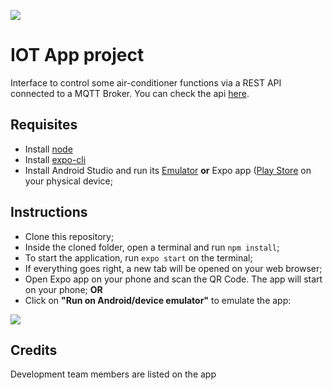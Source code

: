 ![](https://i.imgur.com/QbgaBba.jpg)

# IOT App project
Interface to control some air-conditioner functions via a REST API connected to a MQTT Broker. You can check the api [here](https://github.com/andrebpradof/IoT).

## Requisites
- Install [node](https://nodejs.org/en/)
- Install [expo-cli](https://docs.expo.io/workflow/expo-cli/)
- Install Android Studio and run its [Emulator](https://developer.android.com/studio/run/emulator) **or** Expo app ([Play Store](https://play.google.com/store/apps/details?id=host.exp.exponent&hl=en&gl=US) on your physical device; 

## Instructions
- Clone this repository;
- Inside the cloned folder, open a terminal and run `npm install`;
- To start the application, run `expo start` on the terminal;
- If everything goes right, a new tab will be opened on your web browser;
- Open Expo app on your phone and scan the QR Code. The app will start on your phone; **OR**
- Click on **"Run on Android/device emulator"** to emulate the app:

![](https://i.imgur.com/xeAGnAb.png)

## Credits
Development team members are listed on the app
